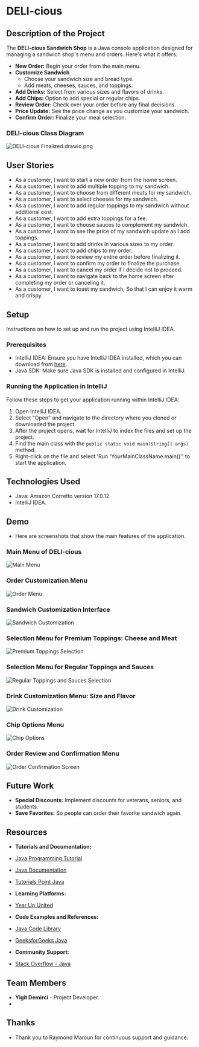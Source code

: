 # DELI-cious

## Description of the Project

The **DELI-cious Sandwich Shop** is a Java console application designed for managing a sandwich shop's menu and orders.
Here's what it offers:

- **New Order:** Begin your order from the main menu.
- **Customize Sandwich**
  - Choose your sandwich size and bread type.
  - Add meats, cheeses, sauces, and toppings.
- **Add Drinks:** Select from various sizes and flavors of drinks.
- **Add Chips:** Option to add special or regular chips.
- **Review Order:** Check over your order before any final decisions.
- **Price Update:** See the price change as you customize your sandwich.
- **Confirm Order:** Finalize your meal selection.


### DELI-cious Class Diagram                         
![DELI-cious Finalized.drawio.png](imgs%2FDELI-cious%20Finalized.drawio.png)


## User Stories

- As a customer, I want to start a new order from the home screen.
- As a customer, I want to add multiple topping to my sandwich.
- As a customer, I want to choose from different meats for my sandwich.
- As a customer, I want to select cheeses for my sandwich.
- As a customer, I want to add regular toppings to my sandwich without additional cost.
- As a customer, I want to add extra toppings for a fee.
- As a customer, I want to choose sauces to complement my sandwich.
- As a customer, I want to see the price of my sandwich update as I add toppings.
- As a customer, I want to add drinks in various sizes to my order.
- As a customer, I want to add chips to my order.
- As a customer, I want to review my entire order before finalizing it.
- As a customer, I want to confirm my order to finalize the purchase.
- As a customer, I want to cancel my order if I decide not to proceed.
- As a customer, I want to navigate back to the home screen after completing my order or canceling it.
- As a customer, I want to toast my sandwich, So that I can enjoy it warm and crispy.

## Setup

Instructions on how to set up and run the project using IntelliJ IDEA.

### Prerequisites

- IntelliJ IDEA: Ensure you have IntelliJ IDEA installed, which you can download from [here](https://www.jetbrains.com/idea/download/).
- Java SDK: Make sure Java SDK is installed and configured in IntelliJ.

### Running the Application in IntelliJ

Follow these steps to get your application running within IntelliJ IDEA:

1. Open IntelliJ IDEA.
2. Select "Open" and navigate to the directory where you cloned or downloaded the project.
3. After the project opens, wait for IntelliJ to index the files and set up the project.
4. Find the main class with the `public static void main(String[] args)` method.
5. Right-click on the file and select 'Run 'YourMainClassName.main()'' to start the application.

## Technologies Used

- Java: Amazon Corretto version 17.0.12.
- IntelliJ IDEA.

## Demo
- Here are screenshots that show the main features of the application.
### Main Menu of DELI-cious
![Main Menu](imgs/Main%20Menu.JPG)

### Order Customization Menu
![Order Menu](imgs/Order%20Menu.JPG)

### Sandwich Customization Interface
![Sandwich Customization](imgs/Adding%20Sandwich%20Menu.JPG)

### Selection Menu for Premium Toppings: Cheese and Meat
![Premium Toppings Selection](imgs/Multiple%20choose%20Chese%20and%20Meat.JPG)

### Selection Menu for Regular Toppings and Sauces
![Regular Toppings and Sauces Selection](imgs/Multiple%20choose%20Regular%20Topping%20and%20Sauce.JPG)

### Drink Customization Menu: Size and Flavor
![Drink Customization](imgs/drink%20size%20and%20flavor%20choose.JPG)

### Chip Options Menu
![Chip Options](imgs/Chips%20options.JPG)

### Order Review and Confirmation Menu
![Order Confirmation Screen](imgs/User%20confirmation%20end%20of%20the%20order.JPG)

## Future Work

- **Special Discounts:** Implement discounts for veterans, seniors, and students.
- **Save Favorites:** So people can order their favorite sandwich again.

## Resources
- **Tutorials and Documentation:**
- [Java Programming Tutorial](https://www.w3schools.com/java)
- [Java Documentation](https://docs.oracle.com/javase/8/docs/api/)
- [Tutorials Point Java](https://www.tutorialspoint.com/java/index.htm)

- **Learning Platforms:**
- [Year Up United](https://yearup.brightspace.com/d2l/home/8605)

- **Code Examples and References:**
- [Java Code Library](https://www.baeldung.com/java-current-month-start-date#:~:text=Using%20the%20LocalDate%20Class,date%20with%20the%20day%20altered.)
- [GeeksforGeeks Java](https://www.geeksforgeeks.org/java/)

- **Community Support:**
- [Stack Overflow - Java](https://stackoverflow.com/questions/tagged/java)

## Team Members

- **Yigit Demirci** - Project Developer.
-
## Thanks

- Thank you to Raymond Maroun for continuous support and guidance.